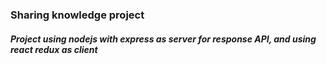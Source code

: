 ### Sharing knowledge project

##### Project using nodejs with express as server for response API, and using react redux as client
